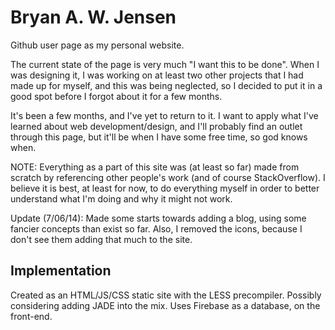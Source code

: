 # Bryan A. W. Jensen

Github user page as my personal website.

The current state of the page is very much "I want this to be done". When I was designing it, I was working on at least two other projects that I had made up for myself, and this was being neglected, so I decided to put it in a good spot before I forgot about it for a few months.

It's been a few months, and I've yet to return to it. I want to apply what I've learned about web development/design, and I'll probably find an outlet through this page, but it'll be when I have some free time, so god knows when.

NOTE: Everything as a part of this site was (at least so far) made from scratch by referencing other people's work (and of course StackOverflow). I believe it is best, at least for now, to do everything myself in order to better understand what I'm doing and why it might not work.

Update (7/06/14): Made some starts towards adding a blog, using some fancier concepts than exist so far. Also, I removed the icons, because I don't see them adding that much to the site.

## Implementation

Created as an HTML/JS/CSS static site with the LESS precompiler. Possibly considering adding JADE into the mix.
Uses Firebase as a database, on the front-end.
